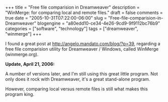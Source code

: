 +++
title = "Free file comparision in Dreamweaver"
description = "WinMerge: for comparing local and remote files."
draft = false
comments = true
date = "2005-10-31T07:22:00-06:00"
slug = "Free-file-comparision-in-Dreamweaver"
blogengine = "a80edd10-ce34-4e26-9cd9-9f9112bc76b9"
categories = ["software", "technology"]
tags = ["dreamweaver", "winmerge"]
+++

<p>
I found a great post at <a href="http://angelo.mandato.com/blog/?p=39">http://angelo.mandato.com/blog/?p=39</a>, regarding a free file comparision utility for Dreamweaver / Windows, called WinMerge (winmerge.org).<!--more--><!--adsense-->
</p>
<p>
<strong>Update, April 21, 2006:</strong>
</p>
<p>
A number of versions later, and I&#39;m still using this great little program.  Not only does it rock with Dreamweaver, it&#39;s a great stand-alone program.
</p>
<p>
However, comparing local versus remote files is still what makes this program king.
</p>

